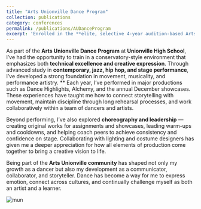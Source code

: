 ```yaml
---
title: "Arts Unionville Dance Program"
collection: publications
category: conferences
permalink: /publications/AUDanceProgram
excerpt: 'Enrolled in the **elite, selective 4-year audition-based Arts Unionville Dance Program at Unionville High School**, I receive **advanced training** in **contemporary, jazz, hip hop, and stage performance**, further developing my **favorite hobby and special skills—dance**. I regularly perform in **school productions, community showcases, and multi-cultural events**, using dance to celebrate diverse cultures and connect audiences through storytelling and movement.<br/><img src="https://www.tiffu.ca/images/schoolau1.jpg">'
---
```


As part of the **Arts Unionville Dance Program** at **Unionville High School**, I’ve had the opportunity to train in a conservatory-style environment that emphasizes both **technical excellence and creative expression**. Through advanced study in **contemporary, jazz, hip hop, and stage performance**, I’ve developed a strong foundation in movement, musicality, and performance artistry.
**
Each year, I’ve performed in major productions such as Dance Highlights, Alchemy, and the annual December showcases. These experiences have taught me how to connect storytelling with movement, maintain discipline through long rehearsal processes, and work collaboratively within a team of dancers and artists.

Beyond performing, I’ve also explored **choreography and leadership** — creating original works for assignments and showcases, leading warm-ups and cooldowns, and helping coach peers to achieve consistency and confidence on stage. Collaborating with lighting and costume designers has given me a deeper appreciation for how all elements of production come together to bring a creative vision to life.

Being part of the **Arts Unionville community** has shaped not only my growth as a dancer but also my development as a communicator, collaborator, and storyteller. Dance has become a way for me to express emotion, connect across cultures, and continually challenge myself as both an artist and a learner.

![mun](https://www.tiffu.ca/images/schoolau1.jpg)

